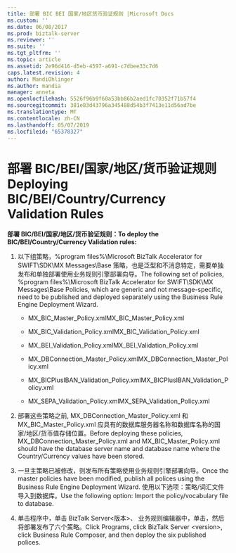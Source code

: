 ```yaml
---
title: 部署 BIC BEI 国家/地区货币验证规则 |Microsoft Docs
ms.custom: ''
ms.date: 06/08/2017
ms.prod: biztalk-server
ms.reviewer: ''
ms.suite: ''
ms.tgt_pltfrm: ''
ms.topic: article
ms.assetid: 2e96d416-d5eb-4597-a691-c7dbee33c7d6
caps.latest.revision: 4
author: MandiOhlinger
ms.author: mandia
manager: anneta
ms.openlocfilehash: 5526f96b9f60a53bb86b2aed1fc70352f71b57f4
ms.sourcegitcommit: 381e83d43796a345488d54b3f7413e11d56ad7be
ms.translationtype: MT
ms.contentlocale: zh-CN
ms.lasthandoff: 05/07/2019
ms.locfileid: "65378327"
---
```

# <a name="deploying-bicbeicountrycurrency-validation-rules"></a><span data-ttu-id="9fc2f-102">部署 BIC/BEI/国家/地区/货币验证规则</span><span class="sxs-lookup"><span data-stu-id="9fc2f-102">Deploying BIC/BEI/Country/Currency Validation Rules</span></span>
<span data-ttu-id="9fc2f-103">**部署 BIC/BEI/国家/地区/货币验证规则：**</span><span class="sxs-lookup"><span data-stu-id="9fc2f-103">**To deploy the BIC/BEI/Country/Currency Validation rules:**</span></span>  
  
1.  <span data-ttu-id="9fc2f-104">以下组策略，%program files%\Microsoft BizTalk Accelerator for SWIFT\SDK\MX Messages\Base 策略，也是泛型和不消息特定，需要单独发布和单独部署使用业务规则引擎部署向导。</span><span class="sxs-lookup"><span data-stu-id="9fc2f-104">The following set of policies, %program files%\Microsoft BizTalk Accelerator for SWIFT\SDK\MX Messages\Base Policies, which are generic and not message-specific, need to be published and deployed separately using the Business Rule Engine Deployment Wizard.</span></span>  
  
    -   <span data-ttu-id="9fc2f-105">MX_BIC_Master_Policy.xml</span><span class="sxs-lookup"><span data-stu-id="9fc2f-105">MX_BIC_Master_Policy.xml</span></span>  
  
    -   <span data-ttu-id="9fc2f-106">MX_BIC_Validation_Policy.xml</span><span class="sxs-lookup"><span data-stu-id="9fc2f-106">MX_BIC_Validation_Policy.xml</span></span>  
  
    -   <span data-ttu-id="9fc2f-107">MX_BEI_Validation_Policy.xml</span><span class="sxs-lookup"><span data-stu-id="9fc2f-107">MX_BEI_Validation_Policy.xml</span></span>  
  
    -   <span data-ttu-id="9fc2f-108">MX_DBConnection_Master_Policy.xml</span><span class="sxs-lookup"><span data-stu-id="9fc2f-108">MX_DBConnection_Master_Policy.xml</span></span>  
  
    -   <span data-ttu-id="9fc2f-109">MX_BICPlusIBAN_Validation_Policy.xml</span><span class="sxs-lookup"><span data-stu-id="9fc2f-109">MX_BICPlusIBAN_Validation_Policy.xml</span></span>  
  
    -   <span data-ttu-id="9fc2f-110">MX_SEPA_Validation_Policy.xml</span><span class="sxs-lookup"><span data-stu-id="9fc2f-110">MX_SEPA_Validation_Policy.xml</span></span>  
  
2.  <span data-ttu-id="9fc2f-111">部署这些策略之前, MX_DBConnection_Master_Policy.xml 和 MX_BIC_Master_Policy.xml 应具有的数据库服务器名称和数据库名称的国家/地区/货币值存储位置。</span><span class="sxs-lookup"><span data-stu-id="9fc2f-111">Before deploying these policies, MX_DBConnection_Master_Policy.xml and MX_BIC_Master_Policy.xml should have the database server name and database name where the Country/Currency values have been stored.</span></span>  
  
3.  <span data-ttu-id="9fc2f-112">一旦主策略已被修改，则发布所有策略使用业务规则引擎部署向导。</span><span class="sxs-lookup"><span data-stu-id="9fc2f-112">Once the master policies have been modified, publish all polices using the Business Rule Engine Deployment Wizard.</span></span> <span data-ttu-id="9fc2f-113">使用以下选项：策略/词汇文件导入到数据库。</span><span class="sxs-lookup"><span data-stu-id="9fc2f-113">Use the following option: Import the policy/vocabulary file to database.</span></span>  
  
4.  <span data-ttu-id="9fc2f-114">单击程序中，单击 BizTalk Server\<版本\>、 业务规则编辑器中，单击，然后将部署发布了六个策略。</span><span class="sxs-lookup"><span data-stu-id="9fc2f-114">Click Programs, click BizTalk Server \<version\>, click Business Rule Composer, and then deploy the six published polices.</span></span>